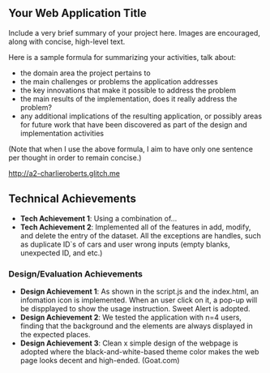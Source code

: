 ## Your Web Application Title
Include a very brief summary of your project here.
Images are encouraged, along with concise, high-level text.

Here is a sample formula for summarizing your activities, talk about:
- the domain area the project pertains to
- the main challenges or problems the application addresses
- the key innovations that make it possible to address the problem
- the main results of the implementation, does it really address the problem?
- any additional implications of the resulting application, or possibly areas for future work that have been discovered as part of the design and implementation activities

(Note that when I use the above formula, I aim to have only one sentence per thought in order to remain concise.)

http://a2-charlieroberts.glitch.me

## Technical Achievements
- **Tech Achievement 1**: Using a combination of...
- **Tech Achievement 2**: Implemented all of the features in add, modify, and delete the entry of the dataset. All the exceptions are handles, such as duplicate ID`s of cars and user wrong inputs (empty blanks, unexpected ID, and etc.)

### Design/Evaluation Achievements
- **Design Achievement 1**: As shown in the script.js and the index.html, an infomation icon is implemented. When an user click on it, a pop-up will be dispplayed to show the usage instruction. Sweet Alert is adopted.
- **Design Achievement 2**: We tested the application with n=4 users, finding that the background and the elements are always displayed in the expected places.
- **Design Achievement 3**: Clean x simple design of the webpage is adopted where the black-and-white-based theme color makes the web page looks decent and high-ended. (Goat.com)
